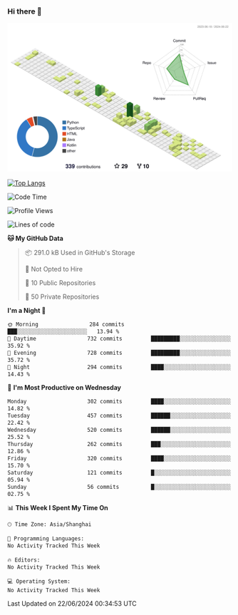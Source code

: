 ### Hi there 👋

![](./profile-3d-contrib/profile-green-animate.svg)

 

[![Top Langs](https://github-readme-stats.vercel.app/api/top-langs/?username=fly2tomato)](https://github.com/anuraghazra/github-readme-stats)


 

<!--START_SECTION:waka-->
![Code Time](http://img.shields.io/badge/Code%20Time-5%20hrs%2042%20mins-blue)

![Profile Views](http://img.shields.io/badge/Profile%20Views-0-blue)

![Lines of code](https://img.shields.io/badge/From%20Hello%20World%20I%27ve%20Written-523.0%20thousand%20lines%20of%20code-blue)

**🐱 My GitHub Data** 

> 📦 291.0 kB Used in GitHub's Storage 
 > 
> 🚫 Not Opted to Hire
 > 
> 📜 10 Public Repositories 
 > 
> 🔑 50 Private Repositories 
 > 
**I'm a Night 🦉** 

```text
🌞 Morning                284 commits         ███░░░░░░░░░░░░░░░░░░░░░░   13.94 % 
🌆 Daytime                732 commits         █████████░░░░░░░░░░░░░░░░   35.92 % 
🌃 Evening                728 commits         █████████░░░░░░░░░░░░░░░░   35.72 % 
🌙 Night                  294 commits         ████░░░░░░░░░░░░░░░░░░░░░   14.43 % 
```
📅 **I'm Most Productive on Wednesday** 

```text
Monday                   302 commits         ████░░░░░░░░░░░░░░░░░░░░░   14.82 % 
Tuesday                  457 commits         ██████░░░░░░░░░░░░░░░░░░░   22.42 % 
Wednesday                520 commits         ██████░░░░░░░░░░░░░░░░░░░   25.52 % 
Thursday                 262 commits         ███░░░░░░░░░░░░░░░░░░░░░░   12.86 % 
Friday                   320 commits         ████░░░░░░░░░░░░░░░░░░░░░   15.70 % 
Saturday                 121 commits         █░░░░░░░░░░░░░░░░░░░░░░░░   05.94 % 
Sunday                   56 commits          █░░░░░░░░░░░░░░░░░░░░░░░░   02.75 % 
```


📊 **This Week I Spent My Time On** 

```text
🕑︎ Time Zone: Asia/Shanghai

💬 Programming Languages: 
No Activity Tracked This Week

🔥 Editors: 
No Activity Tracked This Week

💻 Operating System: 
No Activity Tracked This Week
```


 Last Updated on 22/06/2024 00:34:53 UTC
<!--END_SECTION:waka-->
